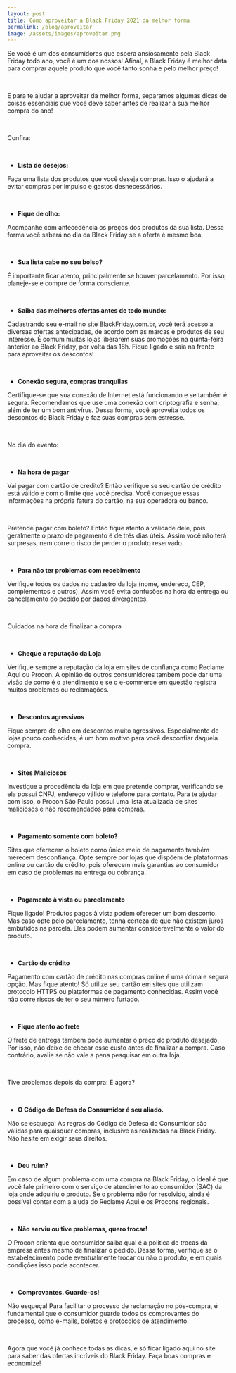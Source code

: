```yaml
---
layout: post
title: Como aproveitar a Black Friday 2021 da melhor forma
permalink: /blog/aproveitar
image: /assets/images/aproveitar.png
---
```


Se você é um dos consumidores que espera ansiosamente pela Black Friday todo ano, você é um dos nossos! Afinal, a Black Friday é melhor data para comprar aquele produto que você tanto sonha e pelo melhor preço!

<br/>

E para te ajudar a aproveitar da melhor forma, separamos algumas dicas de coisas essenciais que você deve saber antes de realizar a sua melhor compra do ano!

<br/>

Confira:

<br/>

  - **Lista de desejos:**

 Faça uma lista dos produtos que você deseja comprar. Isso o ajudará a evitar compras por impulso e gastos desnecessários.

<br/>

  - **Fique de olho:**

Acompanhe com antecedência os preços dos produtos da sua lista. Dessa forma você saberá no dia da Black Friday se a oferta é mesmo boa.

<br/>

  - **Sua lista cabe no seu bolso?**

É importante ficar atento, principalmente se houver parcelamento. Por isso, planeje-se e compre de forma consciente.

<br/>

  - **Saiba das melhores ofertas antes de todo mundo:**

Cadastrando seu e-mail no site BlackFriday.com.br, você terá acesso a diversas ofertas antecipadas, de acordo com as marcas e produtos de seu interesse. É comum muitas lojas liberarem suas promoções na quinta-feira anterior ao Black Friday, por volta das 18h. Fique ligado e saia na frente para aproveitar os descontos!

<br/>

  - **Conexão segura, compras tranquilas**

Certifique-se que sua conexão de Internet está funcionando e se também é segura. Recomendamos que use uma conexão com criptografia e senha, além de ter um bom antivírus. Dessa forma, você aproveita todos os descontos do Black Friday e faz suas compras sem estresse.

<br/>
 
No dia do evento:

<br/>

  - **Na hora de pagar**

Vai pagar com cartão de credito? Então verifique se seu cartão de crédito está válido e com o limite que você precisa. Você consegue essas informações na própria fatura do cartão, na sua operadora ou banco.

<br/>

Pretende pagar com boleto? Então fique atento à validade dele, pois geralmente o prazo de pagamento é de três dias úteis. Assim você não terá surpresas, nem corre o risco de perder o produto reservado.

<br/>

  - **Para não ter problemas com recebimento**

Verifique todos os dados no cadastro da loja (nome, endereço, CEP, complementos e outros). Assim você evita confusões na hora da entrega ou cancelamento do pedido por dados divergentes.

<br/>

Cuidados na hora de finalizar a compra

<br/>

  - **Cheque a reputação da Loja**

Verifique sempre a reputação da loja em sites de confiança como Reclame Aqui ou Procon. A opinião de outros consumidores também pode dar uma visão de como é o atendimento e se o e-commerce em questão registra muitos problemas ou reclamações.

<br/>

  - **Descontos agressivos**

Fique sempre de olho em descontos muito agressivos. Especialmente de lojas pouco conhecidas, é um bom motivo para você desconfiar daquela compra.

<br/>

  - **Sites Maliciosos**

Investigue a procedência da loja em que pretende comprar, verificando se ela possui CNPJ, endereço válido e telefone para contato. Para te ajudar com isso, o Procon São Paulo possui uma lista atualizada de sites maliciosos e não recomendados para compras.

<br/>

  - **Pagamento somente com boleto?**

Sites que oferecem o boleto como único meio de pagamento também merecem desconfiança. Opte sempre por lojas que dispõem de plataformas online ou cartão de crédito, pois oferecem mais garantias ao consumidor em caso de problemas na entrega ou cobrança.

<br/>

  - **Pagamento à vista ou parcelamento**

Fique ligado! Produtos pagos à vista podem oferecer um bom desconto. Mas caso opte pelo parcelamento, tenha certeza de que não existem juros embutidos na parcela. Eles podem aumentar consideravelmente o valor do produto.

<br/>

  - **Cartão de crédito**

Pagamento com cartão de crédito nas compras online é uma ótima e segura opção. Mas fique atento! Só utilize seu cartão em sites que utilizam protocolo HTTPS ou plataformas de pagamento conhecidas. Assim você não corre riscos de ter o seu número furtado.

<br/>

  - **Fique atento ao frete**

O frete de entrega também pode aumentar o preço do produto desejado. Por isso, não deixe de checar esse custo antes de finalizar a compra. Caso contrário, avalie se não vale a pena pesquisar em outra loja.

<br/>

Tive problemas depois da compra: E agora?

<br/>

  - **O Código de Defesa do Consumidor é seu aliado.**

Não se esqueça! As regras do Código de Defesa do Consumidor são válidas para quaisquer compras, inclusive as realizadas na Black Friday. Não hesite em exigir seus direitos.

<br/>

  - **Deu ruim?**

Em caso de algum problema com uma compra na Black Friday, o ideal é que você fale primeiro com o serviço de atendimento ao consumidor (SAC) da loja onde adquiriu o produto. Se o problema não for resolvido, ainda é possível contar com a ajuda do Reclame Aqui e os Procons regionais.

<br/>

  - **Não serviu ou tive problemas, quero trocar!**

O Procon orienta que consumidor saiba qual é a política de trocas da empresa antes mesmo de finalizar o pedido. Dessa forma, verifique se o estabelecimento pode eventualmente trocar ou não o produto, e em quais condições isso pode acontecer.

<br/>

  - **Comprovantes. Guarde-os!**

Não esqueça! Para facilitar o processo de reclamação no pós-compra, é fundamental que o consumidor guarde todos os comprovantes do processo, como e-mails, boletos e protocolos de atendimento.

<br/>

Agora que você já conhece todas as dicas, é só ficar ligado aqui no site para saber das ofertas incríveis do Black Friday. Faça boas compras e economize!